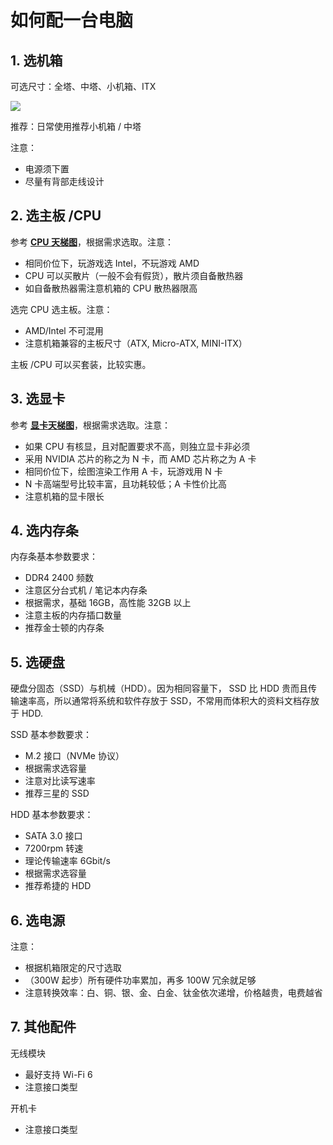 # 如何配一台电脑

## 1. 选机箱

可选尺寸：全塔、中塔、小机箱、ITX

![](https://wiki-media-1253965369.cos.ap-guangzhou.myqcloud.com/img/20200428102157.png)

推荐：日常使用推荐小机箱 / 中塔

注意：

- 电源须下置
- 尽量有背部走线设计

## 2. 选主板 /CPU

参考 [**CPU 天梯图**](http://www.lotpc.com/tag/5923_1.html)，根据需求选取。注意：

- 相同价位下，玩游戏选 Intel，不玩游戏 AMD
- CPU 可以买散片（一般不会有假货），散片须自备散热器
- 如自备散热器需注意机箱的 CPU 散热器限高

选完 CPU 选主板。注意：

- AMD/Intel 不可混用
- 注意机箱兼容的主板尺寸（ATX, Micro-ATX, MINI-ITX）

主板 /CPU 可以买套装，比较实惠。

## 3. 选显卡

参考 [**显卡天梯图**](http://www.lotpc.com/tag/5921_1.html)，根据需求选取。注意：

- 如果 CPU 有核显，且对配置要求不高，则独立显卡非必须
- 采用 NVIDIA 芯片的称之为 N 卡，而 AMD 芯片称之为 A 卡
- 相同价位下，绘图渲染工作用 A 卡，玩游戏用 N 卡
- N 卡高端型号比较丰富，且功耗较低；A 卡性价比高
- 注意机箱的显卡限长

## 4. 选内存条

内存条基本参数要求：

- DDR4 2400 频数
- 注意区分台式机 / 笔记本内存条
- 根据需求，基础 16GB，高性能 32GB 以上
- 注意主板的内存插口数量
- 推荐金士顿的内存条

## 5. 选硬盘

硬盘分固态（SSD）与机械（HDD）。因为相同容量下， SSD 比 HDD 贵而且传输速率高，所以通常将系统和软件存放于 SSD，不常用而体积大的资料文档存放于 HDD.

SSD 基本参数要求：

- M.2 接口（NVMe 协议）
- 根据需求选容量
- 注意对比读写速率
- 推荐三星的 SSD

HDD 基本参数要求：

- SATA 3.0 接口
- 7200rpm 转速
- 理论传输速率 6Gbit/s
- 根据需求选容量
- 推荐希捷的 HDD

## 6. 选电源

注意：

- 根据机箱限定的尺寸选取
- （300W 起步）所有硬件功率累加，再多 100W 冗余就足够
- 注意转换效率：白、铜、银、金、白金、钛金依次递增，价格越贵，电费越省

## 7. 其他配件

无线模块

- 最好支持 Wi-Fi 6
- 注意接口类型

开机卡

- 注意接口类型
